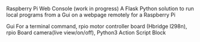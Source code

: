 Raspberry Pi Web Console (work in progress)
A Flask Python solution to run local programs from a Gui on a webpage remotely for a Raspberry Pi

Gui For a terminal command, rpio motor controller board (Hbridge l298n), rpio Board camera(live view/on/off), Python3 Action Script Block
